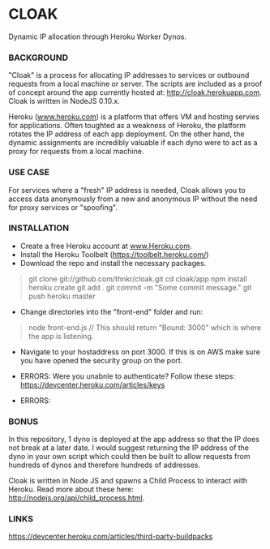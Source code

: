 CLOAK
=====
Dynamic IP allocation through Heroku Worker Dynos.

### BACKGROUND
"Cloak" is a process for allocating IP addresses to services or outbound requests from a local machine or server. The scripts are included as a proof of concept around the app currently hosted at: http://cloak.herokuapp.com. Cloak is written in NodeJS 0.10.x.

Heroku (www.heroku.com) is a platform that offers VM and hosting servies for applications. Often toughted as a weakness of Heroku, the platform rotates the IP address of each app deployment. On the other hand, the dynamic assignments are incredibly valuable if each dyno were to act as a proxy for requests from a local machine.

### USE CASE
For services where a "fresh" IP address is needed, Cloak allows you to access data anonymously from a new and anonymous IP without the need for proxy services or "spoofing". 

### INSTALLATION
* Create a free Heroku account at www.Heroku.com.
* Install the Heroku Toolbelt (https://toolbelt.heroku.com/)
* Download the repo and install the necessary packages.
> git clone git://github.com/thnkr/cloak.git
> cd cloak/app
> npm install
> heroku create
> git add . 
> git commit -m "Some commit message." 
> git push heroku master
* Change directories into the "front-end" folder and run: 
> node front-end.js // This should return "Bound: 3000" which is where the app is listening. 
* Navigate to your hostaddress on port 3000. If this is on AWS make sure you have opened the security group on the port. 

* ERRORS: Were you unabnle to authenticate? Follow these steps: https://devcenter.heroku.com/articles/keys
* ERRORS: 


### BONUS
In this repository, 1 dyno is deployed at the app address so that the IP does not break at a later date. I would suggest returning the IP address of the dyno in your own script which could then be built to allow requests from hundreds of dynos and therefore hundreds of addresses. 

Cloak is written in Node JS and spawns a Child Process to interact with Heroku. Read more about these here: http://nodejs.org/api/child_process.html.

### LINKS
https://devcenter.heroku.com/articles/third-party-buildpacks

